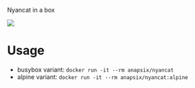 Nyancat in a box

[![](https://badge.imagelayers.io/anapsix/nyancat:latest.svg)](https://imagelayers.io/?images=anapsix/nyancat:latest)

# Usage

- busybox variant: `docker run -it --rm anapsix/nyancat`
- alpine variant: `docker run -it --rm anapsix/nyancat:alpine`
